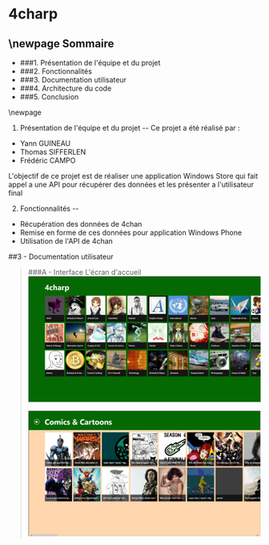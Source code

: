 4charp
==


\newpage
Sommaire
--
* ###1. Présentation de l'équipe et du projet
* ###2. Fonctionnalités
* ###3. Documentation utilisateur
* ###4. Architecture du code
* ###5. Conclusion

\newpage
1. Présentation de l'équipe et du projet
--
Ce projet a été réalisé par :

* Yann GUINEAU
* Thomas SIFFERLEN
* Frédéric CAMPO

L'objectif de ce projet est de réaliser une application Windows Store qui fait appel a une API pour récupérer des données et les présenter a l'utilisateur final

2. Fonctionnalités
--
* Récupération des données de 4chan
* Remise en forme de ces données pour application Windows Phone
* Utilisation de l'API de 4chan

##3 - Documentation utilisateur
> ###A - Interface
>L'écran d'accueil
>![alt-text](./ressources/4charptitle.png "Ecran d'acceuil")
>
>![alt-text](./ressources/4charpcategory.png "Page des catégories")
>
